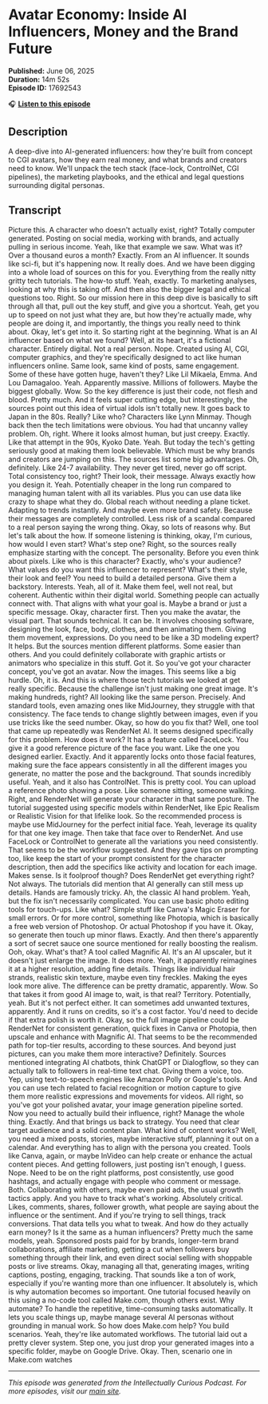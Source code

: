 # Avatar Economy: Inside AI Influencers, Money and the Brand Future

**Published:** June 06, 2025  
**Duration:** 14m 52s  
**Episode ID:** 17692543

🎧 **[Listen to this episode](https://intellectuallycurious.buzzsprout.com/2529712/episodes/17692543-avatar-economy-inside-ai-influencers-money-and-the-brand-future)**

## Description

A deep-dive into AI-generated influencers: how they're built from concept to CGI avatars, how they earn real money, and what brands and creators need to know. We'll unpack the tech stack (face-lock, ControlNet, CGI pipelines), the marketing playbooks, and the ethical and legal questions surrounding digital personas.

## Transcript

Picture this. A character who doesn't actually exist, right? Totally computer generated. Posting on social media, working with brands, and actually pulling in serious income. Yeah, like that example we saw. What was it? Over a thousand euros a month? Exactly. From an AI influencer. It sounds like sci-fi, but it's happening now. It really does. And we have been digging into a whole load of sources on this for you. Everything from the really nitty gritty tech tutorials. The how-to stuff. Yeah, exactly. To marketing analyses, looking at why this is taking off. And then also the bigger legal and ethical questions too. Right. So our mission here in this deep dive is basically to sift through all that, pull out the key stuff, and give you a shortcut. Yeah, get you up to speed on not just what they are, but how they're actually made, why people are doing it, and importantly, the things you really need to think about. Okay, let's get into it. So starting right at the beginning. What is an AI influencer based on what we found? Well, at its heart, it's a fictional character. Entirely digital. Not a real person. Nope. Created using AI, CGI, computer graphics, and they're specifically designed to act like human influencers online. Same look, same kind of posts, same engagement. Some of these have gotten huge, haven't they? Like Lil Mikaela, Emma. And Lou Damagaloo. Yeah. Apparently massive. Millions of followers. Maybe the biggest globally. Wow. So the key difference is just their code, not flesh and blood. Pretty much. And it feels super cutting edge, but interestingly, the sources point out this idea of virtual idols isn't totally new. It goes back to Japan in the 80s. Really? Like who? Characters like Lynn Minmay. Though back then the tech limitations were obvious. You had that uncanny valley problem. Oh, right. Where it looks almost human, but just creepy. Exactly. Like that attempt in the 90s, Kyoko Date. Yeah. But today the tech's getting seriously good at making them look believable. Which must be why brands and creators are jumping on this. The sources list some big advantages. Oh, definitely. Like 24-7 availability. They never get tired, never go off script. Total consistency too, right? Their look, their message. Always exactly how you design it. Yeah. Potentially cheaper in the long run compared to managing human talent with all its variables. Plus you can use data like crazy to shape what they do. Global reach without needing a plane ticket. Adapting to trends instantly. And maybe even more brand safety. Because their messages are completely controlled. Less risk of a scandal compared to a real person saying the wrong thing. Okay, so lots of reasons why. But let's talk about the how. If someone listening is thinking, okay, I'm curious, how would I even start? What's step one? Right, so the sources really emphasize starting with the concept. The personality. Before you even think about pixels. Like who is this character? Exactly, who's your audience? What values do you want this influencer to represent? What's their style, their look and feel? You need to build a detailed persona. Give them a backstory. Interests. Yeah, all of it. Make them feel, well not real, but coherent. Authentic within their digital world. Something people can actually connect with. That aligns with what your goal is. Maybe a brand or just a specific message. Okay, character first. Then you make the avatar, the visual part. That sounds technical. It can be. It involves choosing software, designing the look, face, body, clothes, and then animating them. Giving them movement, expressions. Do you need to be like a 3D modeling expert? It helps. But the sources mention different platforms. Some easier than others. And you could definitely collaborate with graphic artists or animators who specialize in this stuff. Got it. So you've got your character concept, you've got an avatar. Now the images. This seems like a big hurdle. Oh, it is. And this is where those tech tutorials we looked at get really specific. Because the challenge isn't just making one great image. It's making hundreds, right? All looking like the same person. Precisely. And standard tools, even amazing ones like MidJourney, they struggle with that consistency. The face tends to change slightly between images, even if you use tricks like the seed number. Okay, so how do you fix that? Well, one tool that came up repeatedly was RenderNet AI. It seems designed specifically for this problem. How does it work? It has a feature called FaceLock. You give it a good reference picture of the face you want. Like the one you designed earlier. Exactly. And it apparently locks onto those facial features, making sure the face appears consistently in all the different images you generate, no matter the pose and the background. That sounds incredibly useful. Yeah, and it also has ControlNet. This is pretty cool. You can upload a reference photo showing a pose. Like someone sitting, someone walking. Right, and RenderNet will generate your character in that same posture. The tutorial suggested using specific models within RenderNet, like Epic Realism or Realistic Vision for that lifelike look. So the recommended process is maybe use MidJourney for the perfect initial face. Yeah, leverage its quality for that one key image. Then take that face over to RenderNet. And use FaceLock or ControlNet to generate all the variations you need consistently. That seems to be the workflow suggested. And they gave tips on prompting too, like keep the start of your prompt consistent for the character description, then add the specifics like activity and location for each image. Makes sense. Is it foolproof though? Does RenderNet get everything right? Not always. The tutorials did mention that AI generally can still mess up details. Hands are famously tricky. Ah, the classic AI hand problem. Yeah, but the fix isn't necessarily complicated. You can use basic photo editing tools for touch-ups. Like what? Simple stuff like Canva's Magic Eraser for small errors. Or for more control, something like Photopia, which is basically a free web version of Photoshop. Or actual Photoshop if you have it. Okay, so generate then touch up minor flaws. Exactly. And then there's apparently a sort of secret sauce one source mentioned for really boosting the realism. Ooh, okay. What's that? A tool called Magnific AI. It's an AI upscaler, but it doesn't just enlarge the image. It does more. Yeah, it apparently reimagines it at a higher resolution, adding fine details. Things like individual hair strands, realistic skin texture, maybe even tiny freckles. Making the eyes look more alive. The difference can be pretty dramatic, apparently. Wow. So that takes it from good AI image to, wait, is that real? Territory. Potentially, yeah. But it's not perfect either. It can sometimes add unwanted textures, apparently. And it runs on credits, so it's a cost factor. You'd need to decide if that extra polish is worth it. Okay, so the full image pipeline could be RenderNet for consistent generation, quick fixes in Canva or Photopia, then upscale and enhance with Magnific AI. That seems to be the recommended path for top-tier results, according to these sources. And beyond just pictures, can you make them more interactive? Definitely. Sources mentioned integrating AI chatbots, think ChatGPT or Dialogflow, so they can actually talk to followers in real-time text chat. Giving them a voice, too. Yep, using text-to-speech engines like Amazon Polly or Google's tools. And you can use tech related to facial recognition or motion capture to give them more realistic expressions and movements for videos. All right, so you've got your polished avatar, your image generation pipeline sorted. Now you need to actually build their influence, right? Manage the whole thing. Exactly. And that brings us back to strategy. You need that clear target audience and a solid content plan. What kind of content works? Well, you need a mixed posts, stories, maybe interactive stuff, planning it out on a calendar. And everything has to align with the persona you created. Tools like Canva, again, or maybe InVideo can help create or enhance the actual content pieces. And getting followers, just posting isn't enough, I guess. Nope. Need to be on the right platforms, post consistently, use good hashtags, and actually engage with people who comment or message. Both. Collaborating with others, maybe even paid ads, the usual growth tactics apply. And you have to track what's working. Absolutely critical. Likes, comments, shares, follower growth, what people are saying about the influence or the sentiment. And if you're trying to sell things, track conversions. That data tells you what to tweak. And how do they actually earn money? Is it the same as a human influencers? Pretty much the same models, yeah. Sponsored posts paid for by brands, longer-term brand collaborations, affiliate marketing, getting a cut when followers buy something through their link, and even direct social selling with shoppable posts or live streams. Okay, managing all that, generating images, writing captions, posting, engaging, tracking. That sounds like a ton of work, especially if you're wanting more than one influencer. It absolutely is, which is why automation becomes so important. One tutorial focused heavily on this using a no-code tool called Make.com, though others exist. Why automate? To handle the repetitive, time-consuming tasks automatically. It lets you scale things up, maybe manage several AI personas without grounding in manual work. So how does Make.com help? You build scenarios. Yeah, they're like automated workflows. The tutorial laid out a pretty clever system. Step one, you just drop your generated images into a specific folder, maybe on Google Drive. Okay. Then, scenario one in Make.com watches

---
*This episode was generated from the Intellectually Curious Podcast. For more episodes, visit our [main site](https://intellectuallycurious.buzzsprout.com).*
